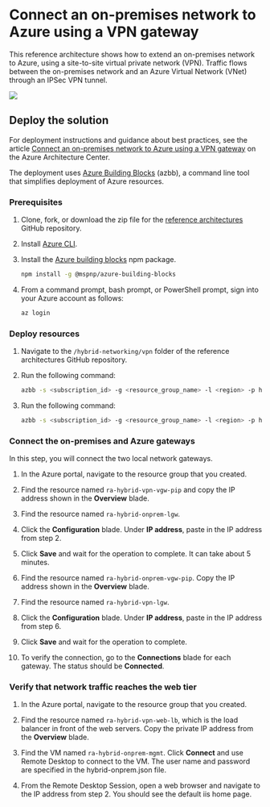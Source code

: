 # Connect an on-premises network to Azure using a VPN gateway

This reference architecture shows how to extend an on-premises network to Azure, using a site-to-site virtual private network (VPN). Traffic flows between the on-premises network and an Azure Virtual Network (VNet) through an IPSec VPN tunnel.

![](https://docs.microsoft.com/azure/architecture/reference-architectures/hybrid-networking/images/vpn.png)

## Deploy the solution

For deployment instructions and guidance about best practices, see the article [Connect an on-premises network to Azure using a VPN gateway](https://docs.microsoft.com/azure/architecture/reference-architectures/hybrid-networking/vpn) on the Azure Architecture Center.

The deployment uses [Azure Building Blocks](https://github.com/mspnp/template-building-blocks/wiki) (azbb), a command line tool that simplifies deployment of Azure resources.

### Prerequisites

1. Clone, fork, or download the zip file for the [reference architectures](https://github.com/mspnp/reference-architectures) GitHub repository.

2. Install [Azure CLI](/cli/azure/install-azure-cli?view=azure-cli-latest).

3. Install the [Azure building blocks](https://github.com/mspnp/template-building-blocks/wiki/Install-Azure-Building-Blocks) npm package.

   ```bash
   npm install -g @mspnp/azure-building-blocks
   ```

4. From a command prompt, bash prompt, or PowerShell prompt, sign into your Azure account as follows:

   ```bash
   az login
   ```

### Deploy resources

1. Navigate to the `/hybrid-networking/vpn` folder of the reference architectures GitHub repository.

2. Run the following command:

    ```bash
    azbb -s <subscription_id> -g <resource_group_name> -l <region> -p hybrid-onprem.json --deploy
    ```

3. Run the following command:

    ```bash
    azbb -s <subscription_id> -g <resource_group_name> -l <region> -p hybrid-vpn.json --deploy
    ```

### Connect the on-premises and Azure gateways

In this step, you will connect the two local network gateways.

1. In the Azure portal, navigate to the resource group that you created.

2. Find the resource named `ra-hybrid-vpn-vgw-pip` and copy the IP address shown in the **Overview** blade.

3. Find the resource named `ra-hybrid-onprem-lgw`.

4. Click the **Configuration** blade. Under **IP address**, paste in the IP address from step 2.

5. Click **Save** and wait for the operation to complete. It can take about 5 minutes.

6. Find the resource named `ra-hybrid-onprem-vgw-pip`. Copy the IP address shown in the **Overview** blade.

7. Find the resource named `ra-hybrid-vpn-lgw`.

8. Click the **Configuration** blade. Under **IP address**, paste in the IP address from step 6.

9. Click **Save** and wait for the operation to complete.

10. To verify the connection, go to the **Connections** blade for each gateway. The status should be **Connected**.

### Verify that network traffic reaches the web tier

1. In the Azure portal, navigate to the resource group that you created.

2. Find the resource named `ra-hybrid-vpn-web-lb`, which is the load balancer in front of the web servers. Copy the private IP address from the **Overview** blade.

3. Find the VM named `ra-hybrid-onprem-mgmt`. Click **Connect** and use Remote Desktop to connect to the VM. The user name and password are specified in the hybrid-onprem.json file.

4. From the Remote Desktop Session, open a web browser and navigate to the IP address from step 2. You should see the default iis home page.

